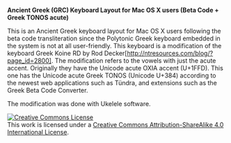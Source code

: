 <b>Ancient Greek (GRC) Keyboard Layout for Mac OS X users (Beta Code + Greek TONOS acute)</b>

This is an Ancient Greek keyboard layout for Mac OS X users following the beta code transliteration since the Polytonic Greek keyboard embedded in the system is not at all user-friendly. This keyboard is a modification of the keyboard Greek Koine RD by Rod Decker[http://ntresources.com/blog/?page_id=2800]. The modification refers to the vowels with just the acute accent. Originally they have the Unicode acute OXIA accent (U+1FFD). This one has the Unicode acute Greek TONOS (Unicode U+384) according to the newest web applications such as Tündra, and extensions such as the Greek Beta Code Converter.

The modification was done with Ukelele software.

<a rel="license" href="http://creativecommons.org/licenses/by-sa/4.0/"><img alt="Creative Commons License" style="border-width:0" src="https://i.creativecommons.org/l/by-sa/4.0/88x31.png" /></a><br />This work is licensed under a <a rel="license" href="http://creativecommons.org/licenses/by-sa/4.0/">Creative Commons Attribution-ShareAlike 4.0 International License</a>.
